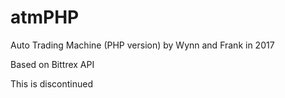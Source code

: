 # atmPHP
Auto Trading Machine (PHP version) by Wynn and Frank in 2017

Based on Bittrex API 

This is discontinued 
